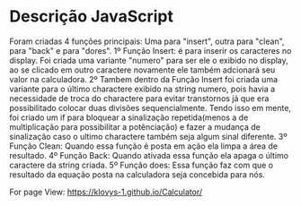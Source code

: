 # Descrição JavaScript
  Foram criadas 4 funções principais: Uma para "insert", outra para "clean", para "back" e para "dores".
  1º Função Insert: é para inserir os caracteres no display. Foi criada uma variante "numero" para ser ele o exibido no display, ao se clicado em outro caractere novamente ele também adcionará seu valor na calculadora. 
  2º Tambem dentro da Função Insert foi criada uma variante para o último charactere exibido na string numero, pois havia a necessidade de troca do charactere para evitar transtornos já que era possibilitado colocar duas divisões sequencialmente. Tendo isso em mente, foi criado um if para bloquear a sinalização repetida(menos a de multiplicação para possibilitar a potênciação) e fazer a mudança de sinalização caso o ultimo charactere também seja algum sinal diferente.
  3º Função Clean: Quando essa função é posta em ação ela limpa a área de resultado.
  4º Função Back: Quando ativada essa função ela apaga o último caractere da string criada.
  5º Função does: Essa função faz com que o resultado da equação posta na calculadora seja concebida para nós.

For page View: https://klovys-1.github.io/Calculator/
